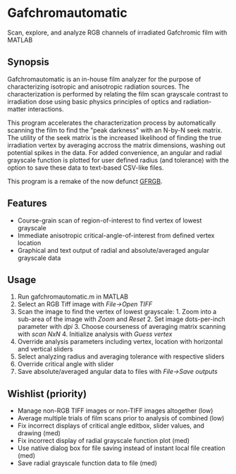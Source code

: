 # Gafchromautomatic
Scan, explore, and analyze RGB channels of irradiated Gafchromic film with MATLAB

## Synopsis
Gafchromautomatic is an in-house film analyzer for the purpose of characterizing isotropic and anisotropic radiation sources. The characterization is performed by relating the film scan grayscale contrast to irradiation dose using basic physics principles of optics and radiation-matter interactions.

This program accelerates the characterization process by automatically scanning the film to find the "peak darkness" with an N-by-N seek matrix. The utility of the seek matrix is the increased likelihood of finding the true irradiation vertex by averaging accross the matrix dimensions, washing out potential spikes in the data. For added convenience, an angular and radial grayscale function is plotted for user defined radius (and tolerance) with the option to save these data to text-based CSV-like files.

This program is a remake of the now defunct [GFRGB](https://github.com/WPIRadiationPhysics/GFRGB).

## Features
  - Course-grain scan of region-of-interest to find vertex of lowest grayscale
  - Immediate anisotropic critical-angle-of-interest from defined vertex location
  - Graphical and text output of radial and absolute/averaged angular grayscale data

## Usage
  1. Run gafchromautomatic.m in MATLAB
  2. Select an RGB Tiff image with *File->Open TIFF*
  3. Scan the image to find the vertex of lowest grayscale:
    1. Zoom into a sub-area of the image with *Zoom* and *Reset*
    2. Set image dots-per-inch parameter with *dpi*
    3. Choose courseness of averaging matrix scanning with *scan NxN*
    4. Initialize analysis with *Guess vertex*
  4. Override analysis parameters including vertex, location with horizontal and vertical sliders
  5. Select analyzing radius and averaging tolerance with respective sliders
  6. Override critical angle with slider
  7. Save absolute/averaged angular data to files with *File->Save outputs*

## Wishlist (priority)
  - Manage non-RGB TIFF images or non-TIFF images altogether (low)
  - Average multiple trials of film scans prior to analysis of combined (low)
  - Fix incorrect displays of critical angle editbox, slider values, and drawing (med)
  - Fix incorrect display of radial grayscale function plot (med)
  - Use native dialog box for file saving instead of instant local file creation (med)
  - Save radial grayscale function data to file (med)